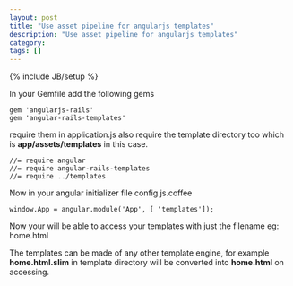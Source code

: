 ```yaml
---
layout: post
title: "Use asset pipeline for angularjs templates"
description: "Use asset pipeline for angularjs templates"
category:
tags: []
---
```

{% include JB/setup %}

In your Gemfile add the following gems

    gem 'angularjs-rails'
    gem 'angular-rails-templates'

require them in application.js also require the template directory too which is **app/assets/templates** in this case.

    //= require angular
    //= require angular-rails-templates
    //= require ../templates

Now in your angular initializer file config.js.coffee

    window.App = angular.module('App', [ 'templates']);

Now your will be able to access your templates with just the filename eg: home.html

The templates can be made of any other template engine, for example **home.html.slim** in template directory will be converted into **home.html** on accessing.
